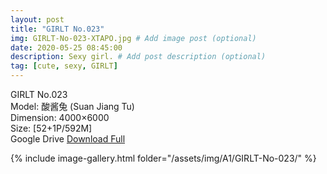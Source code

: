 ```yaml
---
layout: post
title: "GIRLT No.023"
img: GIRLT-No-023-XTAPO.jpg # Add image post (optional)
date: 2020-05-25 08:45:00
description: Sexy girl. # Add post description (optional)
tag: [cute, sexy, GIRLT]
---
```

GIRLT No.023  
Model: 酸酱兔 (Suan Jiang Tu)  
Dimension: 4000×6000  
Size: [52+1P/592M]           
Google Drive [Download Full](http://gestyy.com/e0XELo)

{% include image-gallery.html folder="/assets/img/A1/GIRLT-No-023/" %}
